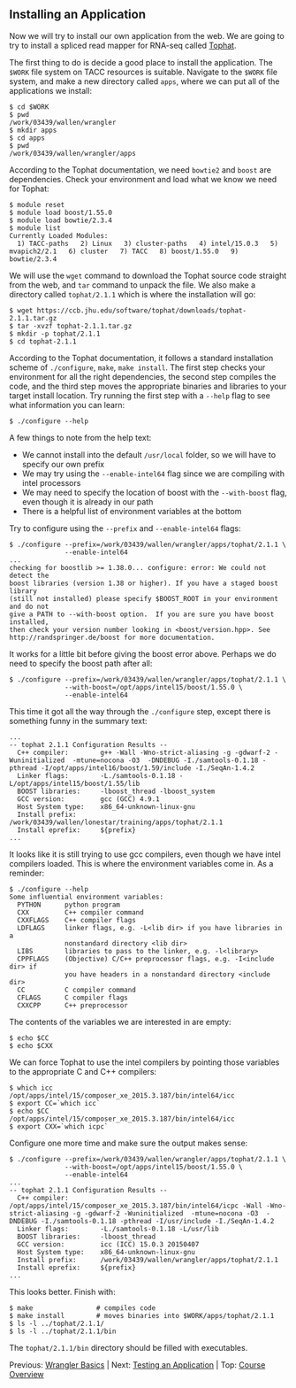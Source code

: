 ## Installing an Application

Now we will try to install our own application from the web. We are going to try to install a spliced read mapper for RNA-seq called [Tophat](https://ccb.jhu.edu/software/tophat/tutorial.shtml).

The first thing to do is decide a good place to install the application. The `$WORK` file system on TACC resources is suitable. Navigate to the `$WORK` file system, and make a new directory called `apps`, where we can put all of the applications we install:
```
$ cd $WORK
$ pwd
/work/03439/wallen/wrangler
$ mkdir apps
$ cd apps
$ pwd
/work/03439/wallen/wrangler/apps
```

According to the Tophat documentation, we need `bowtie2` and `boost` are dependencies. Check your environment and load what we know we need for Tophat:
```
$ module reset
$ module load boost/1.55.0
$ module load bowtie/2.3.4
$ module list
Currently Loaded Modules:
  1) TACC-paths   2) Linux   3) cluster-paths   4) intel/15.0.3   5) mvapich2/2.1   6) cluster   7) TACC   8) boost/1.55.0   9) bowtie/2.3.4
```


We will use the `wget` command to download the Tophat source code straight from the web, and `tar` command to unpack the file. We also make a directory called `tophat/2.1.1` which is where the installation will go:
```
$ wget https://ccb.jhu.edu/software/tophat/downloads/tophat-2.1.1.tar.gz
$ tar -xvzf tophat-2.1.1.tar.gz
$ mkdir -p tophat/2.1.1
$ cd tophat-2.1.1
```

According to the Tophat documentation, it follows a standard installation scheme of `./configure`, `make`, `make install`. The first step checks your environment for all the right dependencies, the second step compiles the code, and the third step moves the appropriate binaries and libraries to your target install location. Try running the first step with a `--help` flag to see what information you can learn:
```
$ ./configure --help
```

A few things to note from the help text:
 * We cannot install into the default `/usr/local` folder, so we will have to specify our own prefix
 * We may try using the `--enable-intel64` flag since we are compiling with intel processors
 * We may need to specify the location of boost with the `--with-boost` flag, even though it is already in our path
 * There is a helpful list of environment variables at the bottom

Try to configure using the `--prefix` and `--enable-intel64` flags:
```
$ ./configure --prefix=/work/03439/wallen/wrangler/apps/tophat/2.1.1 \
              --enable-intel64
...
checking for boostlib >= 1.38.0... configure: error: We could not detect the
boost libraries (version 1.38 or higher). If you have a staged boost library
(still not installed) please specify $BOOST_ROOT in your environment and do not
give a PATH to --with-boost option.  If you are sure you have boost installed,
then check your version number looking in <boost/version.hpp>. See
http://randspringer.de/boost for more documentation.
```

It works for a little bit before giving the boost error above. Perhaps we do need to specify the boost path after all:
```
$ ./configure --prefix=/work/03439/wallen/wrangler/apps/tophat/2.1.1 \
              --with-boost=/opt/apps/intel15/boost/1.55.0 \
              --enable-intel64
```

This time it got all the way through the `./configure` step, except there is something funny in the summary text:
```
...
-- tophat 2.1.1 Configuration Results --
  C++ compiler:        g++ -Wall -Wno-strict-aliasing -g -gdwarf-2 -Wuninitialized  -mtune=nocona -O3  -DNDEBUG -I./samtools-0.1.18 -pthread -I/opt/apps/intel16/boost/1.59/include -I./SeqAn-1.4.2
  Linker flags:        -L./samtools-0.1.18 -L/opt/apps/intel15/boost/1.55/lib
  BOOST libraries:     -lboost_thread -lboost_system
  GCC version:         gcc (GCC) 4.9.1
  Host System type:    x86_64-unknown-linux-gnu
  Install prefix:      /work/03439/wallen/lonestar/training/apps/tophat/2.1.1
  Install eprefix:     ${prefix}
...
```

It looks like it is still trying to use gcc compilers, even though we have intel compilers loaded. This is where the environment variables come in. As a reminder:
```
$ ./configure --help
Some influential environment variables:
  PYTHON      python program
  CXX         C++ compiler command
  CXXFLAGS    C++ compiler flags
  LDFLAGS     linker flags, e.g. -L<lib dir> if you have libraries in a
              nonstandard directory <lib dir>
  LIBS        libraries to pass to the linker, e.g. -l<library>
  CPPFLAGS    (Objective) C/C++ preprocessor flags, e.g. -I<include dir> if
              you have headers in a nonstandard directory <include dir>
  CC          C compiler command
  CFLAGS      C compiler flags
  CXXCPP      C++ preprocessor
```

The contents of the variables we are interested in are empty:
```
$ echo $CC
$ echo $CXX
```

We can force Tophat to use the intel compilers by pointing those variables to the appropriate C and C++ compilers:
```
$ which icc
/opt/apps/intel/15/composer_xe_2015.3.187/bin/intel64/icc
$ export CC=`which icc`
$ echo $CC
/opt/apps/intel/15/composer_xe_2015.3.187/bin/intel64/icc
$ export CXX=`which icpc`
```

Configure one more time and make sure the output makes sense:
```
$ ./configure --prefix=/work/03439/wallen/wrangler/apps/tophat/2.1.1 \
              --with-boost=/opt/apps/intel15/boost/1.55.0 \
              --enable-intel64
...
-- tophat 2.1.1 Configuration Results --
  C++ compiler:        /opt/apps/intel/15/composer_xe_2015.3.187/bin/intel64/icpc -Wall -Wno-strict-aliasing -g -gdwarf-2 -Wuninitialized  -mtune=nocona -O3  -DNDEBUG -I./samtools-0.1.18 -pthread -I/usr/include -I./SeqAn-1.4.2
  Linker flags:        -L./samtools-0.1.18 -L/usr/lib
  BOOST libraries:     -lboost_thread 
  GCC version:         icc (ICC) 15.0.3 20150407
  Host System type:    x86_64-unknown-linux-gnu
  Install prefix:      /work/03439/wallen/wrangler/apps/tophat/2.1.1
  Install eprefix:     ${prefix}
...
```

This looks better. Finish with:
```
$ make                # compiles code
$ make install        # moves binaries into $WORK/apps/tophat/2.1.1
$ ls -l ../tophat/2.1.1/
$ ls -l ../tophat/2.1.1/bin
```

The `tophat/2.1.1/bin` directory should be filled with executables.

Previous: [Wrangler Basics](hpc_software_environment_02.md) | Next: [Testing an Application](hpc_software_environment_04.md) | Top: [Course Overview](../../index.md)

